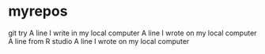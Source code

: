 # myrepos
git try
A line I write in my local computer
A line I wrote on my local computer  
A line from R studio
A line I wrote on my local computer  
